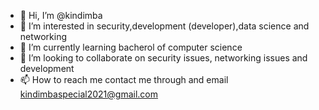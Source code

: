 - 👋 Hi, I’m @kindimba
- 👀 I’m interested in security,development (developer),data science and networking
- 🌱 I’m currently learning bacherol of computer science
- 💞️ I’m looking to collaborate on security issues, networking issues and development
- 📫 How to reach me contact me through and email kindimbaspecial2021@gmail.com

<!---
kindimba/kindimba is a ✨ special ✨ repository because its `README.md` (this file) appears on your GitHub profile.
You can click the Preview link to take a look at your changes.
--->
